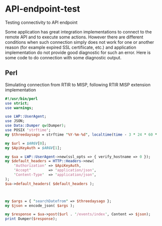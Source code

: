 # API-endpoint-test
Testing connectivity to API endpoint

Some application has great integration implementations to connect to the remote API and to execute some actions. However there are different conditions when such connection simply does not work for one or another reason (for example expired SSL certifiicate, etc.) and application implementation do not provide good diagnostic for such an error. 
Here is some code to do connection with some diagnostic output.
## Perl
Simulating connection from RTIR to MISP, following RTIR MISP extension implementation
```perl
#!/usr/bin/perl
use strict;
use warnings;

use LWP::UserAgent;
use JSON;
use Data::Dumper qw(Dumper);
use POSIX 'strftime';
my $threedaysago = strftime "%Y-%m-%d", localtime(time - 3 * 24 * 60 * 60);

my $url = $ARGV[0];
my $ApiKeyAuth = $ARGV[1];

my $ua = LWP::UserAgent->new(ssl_opts => { verify_hostname => 0 });
my $default_headers = HTTP::Headers->new(
    'Authorization' => $ApiKeyAuth,
    'Accept'        => 'application/json',
    'Content-Type'  => 'application/json',
);
$ua->default_headers( $default_headers );



my $args = { "searchDatefrom" => $threedaysago };
my $json = encode_json( $args );

my $response = $ua->post($url . '/events/index', Content => $json);
print Dumper($response);
```
